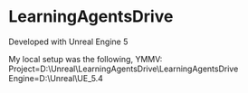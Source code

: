 # LearningAgentsDrive

Developed with Unreal Engine 5

My local setup was the following, YMMV:
Project=D:\Unreal\LearningAgentsDrive\LearningAgentsDrive
Engine=D:\Unreal\UE_5.4
